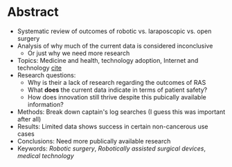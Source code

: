 # Abstract

- Systematic review of outcomes of robotic vs. laraposcopic vs. open surgery
- Analysis of why much of the current data is considered inconclusive
    - Or just why we need more research
- Topics: Medicine and health, technology adoption, Internet and technology [cite](https://www.pewresearch.org/topics/)
- Research questions:
    - Why is their a lack of research regarding the outcomes of RAS
    - What **does** the current data indicate in terms of patient safety?
    - How does innovation still thrive despite this pubically available information?
- Methods: Break down captain's log searches (I guess this was important after all)
- Results: Limited data shows success in certain non-cancerous use cases
- Conclusions: Need more publically available research 
- Keywords: *Robotic surgery*, *Robotically assisted surgical devices*, *medical technology*